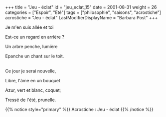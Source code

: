 +++
title = "Jeu - éclat"
id = "jeu_eclat_15"
date = 2001-08-31
weight = 26
categories = ["Espoir", "Eté"]
tags = ["philosophie", "saisons", "acrostiche"]
acrostiche = "Jeu - éclat"
LastModifierDisplayName = "Barbara Post"
+++

Je m'en suis allée et toi

Est-ce un regard en arrière ?

Un arbre penche, lumière

Epanche un chant sur le toit.

 \
Ce jour je serai nouvelle,

Libre, l'âme en un bouquet

Azur, vert et blanc, coquet;

Tressé de l'été, prunelle.

{{% notice style="primary" %}}
Acrostiche : Jeu - éclat
{{% /notice %}}
